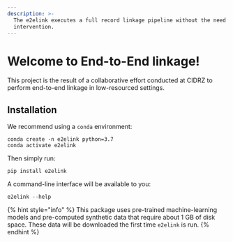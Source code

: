 ```yaml
---
description: >-
  The e2elink executes a full record linkage pipeline without the need for human
  intervention.
---
```


# Welcome to End-to-End linkage!

This project is the result of a collaborative effort conducted at CIDRZ to perform end-to-end linkage in low-resourced settings.

## Installation

We recommend using a `conda` environment:

```text
conda create -n e2elink python=3.7
conda activate e2elink
```

Then simply run:

```text
pip install e2elink
```

A command-line interface will be available to you:

```text
e2elink --help
```

{% hint style="info" %}
This package uses pre-trained machine-learning models and pre-computed synthetic data that require about 1 GB of disk space. These data will be downloaded the first time `e2elink` is run.
{% endhint %}

